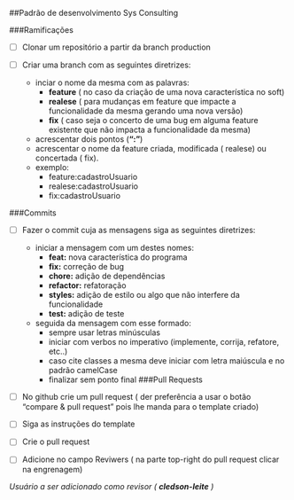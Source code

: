 ##Padrão de desenvolvimento Sys Consulting

###Ramificações

- [ ] Clonar um repositório a partir da branch production

- [ ] Criar uma branch com as seguintes diretrizes:

  * inciar o nome da mesma com as palavras:
    * **feature** ( no caso da criação de uma nova característica no soft)
    * **realese** ( para mudanças em feature que impacte a funcionalidade da mesma gerando uma nova versão)
    * **fix** ( caso seja o concerto de uma bug em alguma feature existente que não impacta a funcionalidade da mesma)
  * acrescentar dois pontos (**“:”**)
  * acrescentar o nome da feature criada, modificada ( realese) ou concertada ( fix).
  * exemplo: 
    * feature:cadastroUsuario
    * realese:cadastroUsuario
    * fix:cadastroUsuario

###Commits

- [ ] Fazer o commit cuja as mensagens siga as seguintes diretrizes:
  
  * iniciar a mensagem com um destes nomes:
    * **feat:** nova característica do programa
    *  **fix:** correção de bug
    *  **chore:** adição de dependências
    *  **refactor:** refatoração
    *  **styles:** adição de estilo ou algo que não interfere da funcionalidade
    *  **test:** adição de teste
  * seguida da mensagem com esse formado:
    * sempre usar letras minúsculas
    * iniciar com verbos no imperativo (implemente, corrija, refatore, etc..)
    * caso cite classes a mesma deve iniciar com letra maiúscula e no padrão camelCase
    * finalizar sem ponto final
###Pull Requests

- [ ] No github crie um pull request ( der preferência a usar o botão “compare & pull request” pois lhe manda para o template criado)

- [ ] Siga as instruções do template 

- [ ] Crie o pull request

- [ ] Adicione no campo Reviwers ( na parte top-right do pull request clicar na engrenagem)

*Usuário a ser adicionado como revisor ( **cledson-leite** )*
